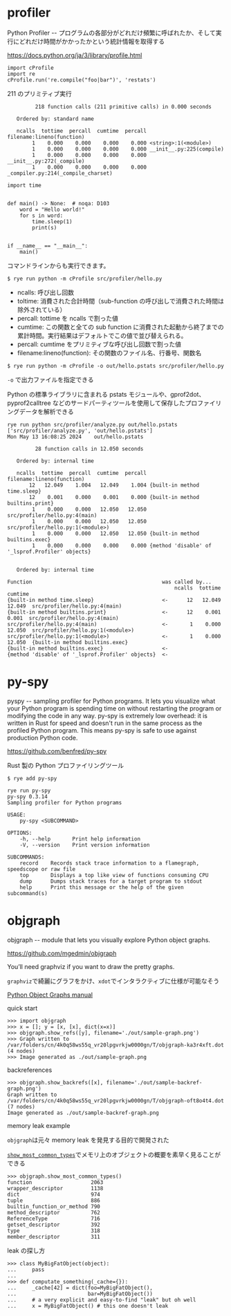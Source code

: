 # profiler

Python Profiler -- プログラムの各部分がどれだけ頻繁に呼ばれたか、そして実行にどれだけ時間がかかったかという統計情報を取得する

https://docs.python.org/ja/3/library/profile.html

```
import cProfile
import re
cProfile.run('re.compile("foo|bar")', 'restats')
```

211 のプリミティブ実行

```
         218 function calls (211 primitive calls) in 0.000 seconds

   Ordered by: standard name

   ncalls  tottime  percall  cumtime  percall filename:lineno(function)
        1    0.000    0.000    0.000    0.000 <string>:1(<module>)
        1    0.000    0.000    0.000    0.000 __init__.py:225(compile)
        1    0.000    0.000    0.000    0.000 __init__.py:272(_compile)
        1    0.000    0.000    0.000    0.000 _compiler.py:214(_compile_charset)
```

```
import time


def main() -> None:  # noqa: D103
    word = "Hello world!"
    for s in word:
        time.sleep(1)
        print(s)


if __name__ == "__main__":
    main()

```

コマンドラインからも実行できます。

```
$ rye run python -m cProfile src/profiler/hello.py
```

- ncalls: 呼び出し回数
- toltime: 消費された合計時間（sub-function の呼び出しで消費された時間は除外されている）
- percall: tottime を ncalls で割った値
- cumtime: この関数と全ての sub function に消費された起動から終了までの累計時間。実行結果はデフォルトでこの値で並び替えられる。
- percall: cumtime をプリミティブな呼び出し回数で割った値
- filename:lineno(function): その関数のファイル名、行番号、関数名

```
$ rye run python -m cProfile -o out/hello.pstats src/profiler/hello.py
```

`-o` で出力ファイルを指定できる

Python の標準ライブラリに含まれる pstats モジュールや、gprof2dot、pyprof2calltree などのサードパーティツールを使用して保存したプロファイリングデータを解析できる

```
rye run python src/profiler/analyze.py out/hello.pstats
['src/profiler/analyze.py', 'out/hello.pstats']
Mon May 13 16:08:25 2024    out/hello.pstats

         28 function calls in 12.050 seconds

   Ordered by: internal time

   ncalls  tottime  percall  cumtime  percall filename:lineno(function)
       12   12.049    1.004   12.049    1.004 {built-in method time.sleep}
       12    0.001    0.000    0.001    0.000 {built-in method builtins.print}
        1    0.000    0.000   12.050   12.050 src/profiler/hello.py:4(main)
        1    0.000    0.000   12.050   12.050 src/profiler/hello.py:1(<module>)
        1    0.000    0.000   12.050   12.050 {built-in method builtins.exec}
        1    0.000    0.000    0.000    0.000 {method 'disable' of '_lsprof.Profiler' objects}


   Ordered by: internal time

Function                                          was called by...
                                                      ncalls  tottime  cumtime
{built-in method time.sleep}                      <-      12   12.049   12.049  src/profiler/hello.py:4(main)
{built-in method builtins.print}                  <-      12    0.001    0.001  src/profiler/hello.py:4(main)
src/profiler/hello.py:4(main)                     <-       1    0.000   12.050  src/profiler/hello.py:1(<module>)
src/profiler/hello.py:1(<module>)                 <-       1    0.000   12.050  {built-in method builtins.exec}
{built-in method builtins.exec}                   <-
{method 'disable' of '_lsprof.Profiler' objects}  <-
```

# py-spy

pyspy -- sampling profiler for Python programs. It lets you visualize what your Python program is spending time on without restarting the program or modifying the code in any way. py-spy is extremely low overhead: it is written in Rust for speed and doesn't run in the same process as the profiled Python program. This means py-spy is safe to use against production Python code.

https://github.com/benfred/py-spy

Rust 製の Python プロファイリングツール

```
$ rye add py-spy
```

```
rye run py-spy
py-spy 0.3.14
Sampling profiler for Python programs

USAGE:
    py-spy <SUBCOMMAND>

OPTIONS:
    -h, --help       Print help information
    -V, --version    Print version information

SUBCOMMANDS:
    record    Records stack trace information to a flamegraph, speedscope or raw file
    top       Displays a top like view of functions consuming CPU
    dump      Dumps stack traces for a target program to stdout
    help      Print this message or the help of the given subcommand(s)
```

# objgraph

objgraph -- module that lets you visually explore Python object graphs.

https://github.com/mgedmin/objgraph

You’ll need graphviz if you want to draw the pretty graphs.

`graphviz`で綺麗にグラフをかけ、`xdot`でインタラクティブに仕様が可能なそう

[Python Object Graphs manual](https://objgraph.readthedocs.io/en/stable/)

quick start

```
>>> import objgraph
>>> x = []; y = [x, [x], dict(x=x)]
>>> objgraph.show_refs([y], filename='./out/sample-graph.png')
>>> Graph written to /var/folders/cn/4k0q58ws55q_vr20lpgvrkjw0000gn/T/objgraph-ka3r4xft.dot (4 nodes)
>>> Image generated as ./out/sample-graph.png
```

backreferences

```
>>> objgraph.show_backrefs([x], filename='./out/sample-backref-graph.png')
Graph written to /var/folders/cn/4k0q58ws55q_vr20lpgvrkjw0000gn/T/objgraph-oft8o4t4.dot (7 nodes)
Image generated as ./out/sample-backref-graph.png
```

memory leak example

`objgraph`は元々 memory leak を発見する目的で開発された

[`show_most_common_types`](https://objgraph.readthedocs.io/en/stable/objgraph.html#objgraph.show_most_common_types)でメモリ上のオブジェクトの概要を素早く見ることができる

```
>>> objgraph.show_most_common_types()
function                   2063
wrapper_descriptor         1138
dict                       974
tuple                      886
builtin_function_or_method 790
method_descriptor          762
ReferenceType              716
getset_descriptor          392
type                       318
member_descriptor          311
```

leak の探し方

```
>>> class MyBigFatObject(object):
...     pass
...
>>> def computate_something(_cache={}):
...     _cache[42] = dict(foo=MyBigFatObject(),
...                       bar=MyBigFatObject())
...     # a very explicit and easy-to-find "leak" but oh well
...     x = MyBigFatObject() # this one doesn't leak
```
